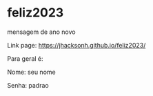 # feliz2023
 mensagem de  ano novo


Link page: https://jhacksonh.github.io/feliz2023/

Para geral é:

Nome: seu nome

Senha: padrao
